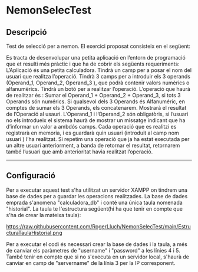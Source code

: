 # NemonSelecTest

## Descripció
Test de selecció per a nemon.
El exercici proposat consisteix en el següent:

Es tracta de desenvolupar una petita aplicació en l’entorn de programació que et resulti més
pràctic i que ha de cobrir els següents requeriments:
L’Aplicació és una petita calculadora.
Tindrà un camp per a posar el nom del usuari que realitza l’operació.
Tindrà 3 camps per a introduir els 3 operands (Operand_1, Operand_2, Operand_3 ), que
podrà contenir valors numèrics o alfanumèrics.
Tindrà un botó per a realitzar l’operació.
L’operació que haurà de realitzar és :
Sumar el Operand_1 + Operand_2 + Operand_3, si tots 3 Operands són numérics. Si qualsevol
dels 3 Operands és Alfanuméric, en comptes de sumar els 3 Operands, els concatenarem.
Mostrarà el resultat de l’Operació al usauri.
L’Operand_1 i l’Operand_2 són obligatòris, si l’usuari no els introdueix el sistema haurà de
mostrar un missatge indicant que ha d’informar un valor a ambdós camps.
Cada operació que es realitzi es registrarà en memoria, i es guardarà quin usuari (introduit al
camp nom usuari ) l’ha realitzat.
Si repetim una operació que ja ha estat executada per un altre usuari anteriorment, a banda
de retornar el resultat, retornarem també l’usuari que amb anterioritat havia realitzat
l’operació.

-------------------------------------------------------------------------------------------------

## Configuració

Per a executar aquest test s'ha utilitzat un servidor XAMPP on tindrem una base de dades per a 
guardar les operacions realitzades.
La base de dades emprada s'anomena "calculadora_db" i conté una única taula nomenada "historial".
La taula te l'estructura següent(hi ha que tenir en compte que s'ha de crear la mateixa taula):


https://raw.githubusercontent.com/RogerLluch/NemonSelecTest/main/EstructuraTaulaHistorial.png


Per a executar el codi és necessari crear la base de dades i la taula, a més de canviar els paràmetres 
de "username" i "password" a les línies 4 i 5. També tenir en compte que si no s'executa en un servidor
local, s'haurà de canviar en camp de "servername" de la línia 3 per la IP corresponent.
